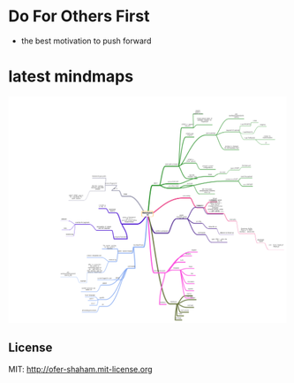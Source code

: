 Do For Others First
==
- the best motivation to push forward


latest mindmaps
==
![image](./MINDMAPS/msfe1-4.png)


## License
MIT: http://ofer-shaham.mit-license.org

